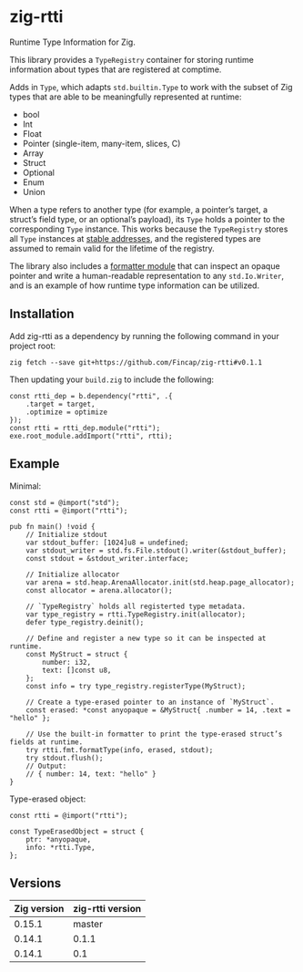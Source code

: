 # zig-rtti
Runtime Type Information for Zig.

This library provides a `TypeRegistry` container for storing runtime information about types that 
are registered at comptime.

Adds in `Type`, which adapts `std.builtin.Type` to work with the subset of Zig types that are able
to be meaningfully represented at runtime:
- bool
- Int
- Float
- Pointer (single-item, many-item, slices, C)
- Array
- Struct
- Optional
- Enum
- Union

When a type refers to another type (for example, a pointer’s target, a struct’s field type, or an
optional’s payload), its `Type` holds a pointer to the corresponding `Type` instance. This works 
because the `TypeRegistry` stores all `Type` instances at [stable addresses](src/stable_map.zig), 
and the registered types are assumed to remain valid for the lifetime of the registry.

The library also includes a [formatter module](src/fmt.zig) that can inspect an opaque pointer and 
write a human-readable representation to any `std.Io.Writer`, and is an example of how runtime type
information can be utilized.

## Installation
Add zig-rtti as a dependency by running the following command in your project root:

```
zig fetch --save git+https://github.com/Fincap/zig-rtti#v0.1.1
```

Then updating your `build.zig` to include the following:

```zig
const rtti_dep = b.dependency("rtti", .{ 
    .target = target,
    .optimize = optimize
});
const rtti = rtti_dep.module("rtti");
exe.root_module.addImport("rtti", rtti);
```

## Example
Minimal:

```zig
const std = @import("std");
const rtti = @import("rtti");

pub fn main() !void {
    // Initialize stdout
    var stdout_buffer: [1024]u8 = undefined;
    var stdout_writer = std.fs.File.stdout().writer(&stdout_buffer);
    const stdout = &stdout_writer.interface;

    // Initialize allocator
    var arena = std.heap.ArenaAllocator.init(std.heap.page_allocator);
    const allocator = arena.allocator();

    // `TypeRegistry` holds all registerted type metadata.
    var type_registry = rtti.TypeRegistry.init(allocator);
    defer type_registry.deinit();

    // Define and register a new type so it can be inspected at runtime.
    const MyStruct = struct {
        number: i32,
        text: []const u8,
    };
    const info = try type_registry.registerType(MyStruct);

    // Create a type-erased pointer to an instance of `MyStruct`.
    const erased: *const anyopaque = &MyStruct{ .number = 14, .text = "hello" };

    // Use the built-in formatter to print the type-erased struct’s fields at runtime.
    try rtti.fmt.formatType(info, erased, stdout);
    try stdout.flush();
    // Output:
    // { number: 14, text: "hello" }
}
```

Type-erased object:

```zig
const rtti = @import("rtti");

const TypeErasedObject = struct {
    ptr: *anyopaque,
    info: *rtti.Type,
};
```

## Versions

| Zig version | zig-rtti version |
|-------------|------------------|
| 0.15.1      | master           |
| 0.14.1      | 0.1.1            |
| 0.14.1      | 0.1              |
